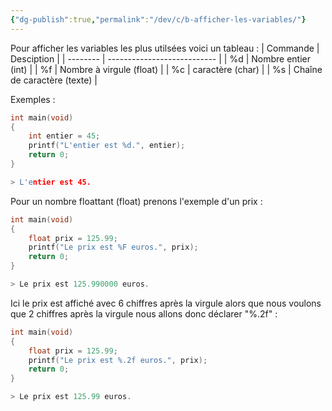 ```yaml
---
{"dg-publish":true,"permalink":"/dev/c/b-afficher-les-variables/"}
---
```


Pour afficher les variables les plus utilsées voici un tableau :
| Commande | Desciption                  |
| -------- | --------------------------- |
| %d       | Nombre entier (int)         |
| %f       | Nombre à virgule (float)    |
| %c       | caractère (char)            |
| %s       | Chaîne de caractère (texte) |

Exemples :
```C 
int main(void)
{
    int entier = 45;
    printf("L'entier est %d.", entier);
    return 0;
}

> L'entier est 45.
```

Pour un nombre floattant (float) prenons l'exemple d'un prix :
```C 
int main(void)
{
    float prix = 125.99;
    printf("Le prix est %F euros.", prix);
    return 0;
}

> Le prix est 125.990000 euros.
```
Ici le prix est affiché avec 6 chiffres après la virgule alors que nous voulons que 2 chiffres après la virgule nous allons donc déclarer "%.2f" :
```C 
int main(void)
{
    float prix = 125.99;
    printf("Le prix est %.2f euros.", prix);
    return 0;
}

> Le prix est 125.99 euros.
```
